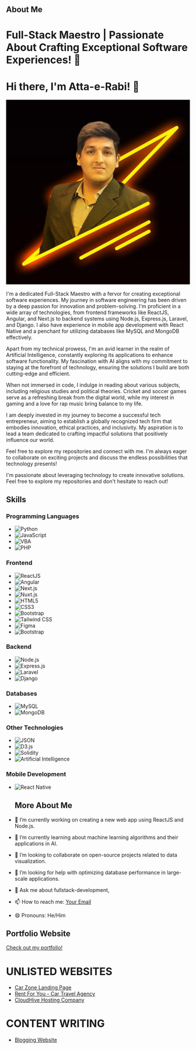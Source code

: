 ## About Me
# Full-Stack Maestro | Passionate About Crafting Exceptional Software Experiences! 👋

# Hi there, I'm Atta-e-Rabi! 👋

![Atta-e-Rabi](https://github.com/AMALIK8989/AMALIK8989/blob/main/3f34cd2c-f7f7-4e4b-b957-8f72d59fa70c.jpg)



I'm a dedicated Full-Stack Maestro with a fervor for creating exceptional software experiences. My journey in software engineering has been driven by a deep passion for innovation and problem-solving. I'm proficient in a wide array of technologies, from frontend frameworks like ReactJS, Angular, and Next.js to backend systems using Node.js, Express.js, Laravel, and Django. I also have experience in mobile app development with React Native and a penchant for utilizing databases like MySQL and MongoDB effectively.

Apart from my technical prowess, I'm an avid learner in the realm of Artificial Intelligence, constantly exploring its applications to enhance software functionality. My fascination with AI aligns with my commitment to staying at the forefront of technology, ensuring the solutions I build are both cutting-edge and efficient.

When not immersed in code, I indulge in reading about various subjects, including religious studies and political theories. Cricket and soccer games serve as a refreshing break from the digital world, while my interest in gaming and a love for rap music bring balance to my life.

I am deeply invested in my journey to become a successful tech entrepreneur, aiming to establish a globally recognized tech firm that embodies innovation, ethical practices, and inclusivity. My aspiration is to lead a team dedicated to crafting impactful solutions that positively influence our world.

Feel free to explore my repositories and connect with me. I'm always eager to collaborate on exciting projects and discuss the endless possibilities that technology presents!





I'm passionate about leveraging technology to create innovative solutions. Feel free to explore my repositories and don't hesitate to reach out!

## Skills

### Programming Languages
- ![Python](https://img.shields.io/badge/-Python-3776AB?style=flat-square&logo=python&logoColor=white)
- ![JavaScript](https://img.shields.io/badge/-JavaScript-F7DF1E?style=flat-square&logo=javascript&logoColor=black)
- ![VBA](https://img.shields.io/badge/-VBA-867DBE?style=flat-square&logo=microsoft-excel&logoColor=white)
- ![PHP](https://img.shields.io/badge/-PHP-777BB4?style=flat-square&logo=php&logoColor=white)




### Frontend
- ![ReactJS](https://img.shields.io/badge/-ReactJS-61DAFB?style=flat-square&logo=react&logoColor=white)
- ![Angular](https://img.shields.io/badge/-Angular-DD0031?style=flat-square&logo=angular&logoColor=white)
- ![Next.js](https://img.shields.io/badge/-Next.js-000000?style=flat-square&logo=next.js&logoColor=white)
- ![Nuxt.js](https://img.shields.io/badge/-Nuxt.js-00C58E?style=flat-square&logo=nuxt.js&logoColor=white)
- ![HTML5](https://img.shields.io/badge/-HTML5-E34F26?style=flat-square&logo=html5&logoColor=white)
- ![CSS3](https://img.shields.io/badge/-CSS3-1572B6?style=flat-square&logo=css3&logoColor=white)
- ![Bootstrap](https://img.shields.io/badge/-Bootstrap-563D7C?style=flat-square&logo=bootstrap&logoColor=white)
- ![Tailwind CSS](https://img.shields.io/badge/-Tailwind_CSS-38B2AC?style=flat-square&logo=tailwind-css&logoColor=white)
- ![Figma](https://img.shields.io/badge/-Figma-F24E1E?style=flat-square&logo=figma&logoColor=white)
- ![Bootstrap](https://img.shields.io/badge/-Bootstrap-563D7C?style=flat-square&logo=bootstrap&logoColor=white)




### Backend
- ![Node.js](https://img.shields.io/badge/-Node.js-339933?style=flat-square&logo=node.js&logoColor=white)
- ![Express.js](https://img.shields.io/badge/-Express.js-000000?style=flat-square&logo=express&logoColor=white)
- ![Laravel](https://img.shields.io/badge/-Laravel-FF2D20?style=flat-square&logo=laravel&logoColor=white)
- ![Django](https://img.shields.io/badge/-Django-092E20?style=flat-square&logo=django&logoColor=white)


### Databases
- ![MySQL](https://img.shields.io/badge/-MySQL-4479A1?style=flat-square&logo=mysql&logoColor=white)
- ![MongoDB](https://img.shields.io/badge/-MongoDB-47A248?style=flat-square&logo=mongodb&logoColor=white)

### Other Technologies
- ![JSON](https://img.shields.io/badge/-JSON-000000?style=flat-square&logo=json&logoColor=white)
- ![D3.js](https://img.shields.io/badge/-D3.js-F9A03C?style=flat-square&logo=d3.js&logoColor=white)
- ![Solidity](https://img.shields.io/badge/-Solidity-363636?style=flat-square&logo=solidity&logoColor=white)
- ![Artificial Intelligence](https://img.shields.io/badge/-Artificial_Intelligence-FF5733?style=flat-square&logo=ai&logoColor=white)

  
### Mobile Development
- ![React Native](https://img.shields.io/badge/-React_Native-61DAFB?style=flat-square&logo=react&logoColor=white)

  ## More About Me

- 🔭 I’m currently working on creating a new web app using ReactJS and Node.js.
- 🌱 I’m currently learning about machine learning algorithms and their applications in AI.
- 👯 I’m looking to collaborate on open-source projects related to data visualization.
- 🤔 I’m looking for help with optimizing database performance in large-scale applications.
- 💬 Ask me about fullstack-development,
- 📫 How to reach me: [Your Email](mailto:amalik8989@gmail.com)
- 😄 Pronouns: He/Him


## Portfolio Website
[Check out my portfolio!](https://codecanvas-v2.netlify.app/)

# UNLISTED WEBSITES
- [Car Zone Landing Page](https://car-zonev2.netlify.app/)
- [Rent For You - Car Travel Agency](https://rentforyou.netlify.app/)
- [CloudHive Hosting Company](https://cloudhive-hosting.netlify.app/)
  
# CONTENT WRITING
- [Blogging Website](https://thebloggers1997.blogspot.com/)

